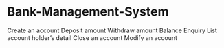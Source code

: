 # Bank-Management-System
Create an account Deposit amount Withdraw amount Balance Enquiry List account holder’s detail Close an account Modify an account
